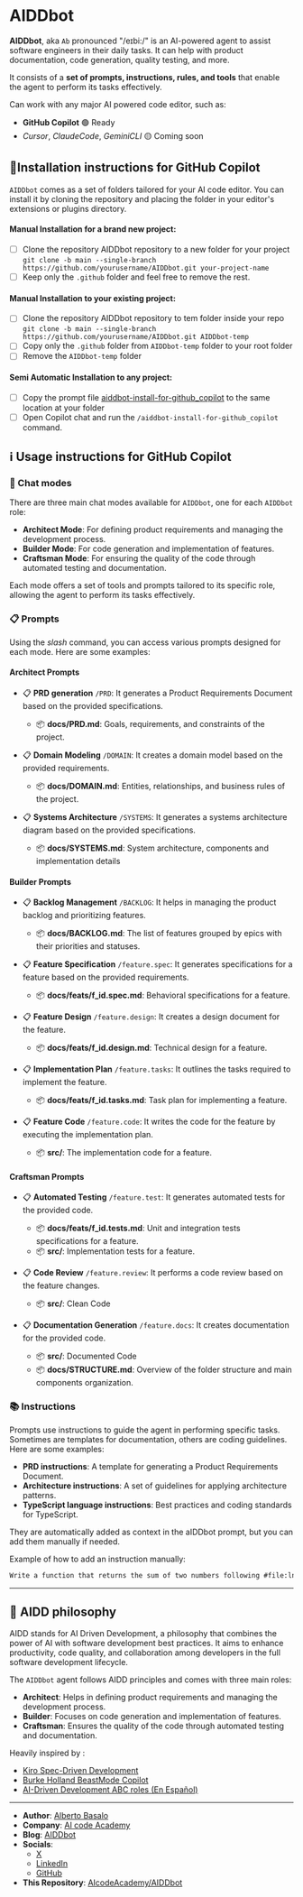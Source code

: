 # AIDDbot

**AIDDbot**, aka `Ab` pronounced "/eɪbi:/" is an AI-powered agent to assist software engineers in their daily tasks. It can help with product documentation, code generation, quality testing, and more.

It consists of a **set of prompts, instructions, rules, and tools** that enable the agent to perform its tasks effectively.

Can work with any major AI powered code editor, such as:

- **GitHub Copilot** 🟢 Ready
- _Cursor_, _ClaudeCode_, _GeminiCLI_ 🟡 Coming soon

## 🔌Installation instructions for GitHub Copilot

`AIDDbot` comes as a set of folders tailored for your AI code editor. You can install it by cloning the repository and placing the folder in your editor's extensions or plugins directory.

#### Manual Installation for a brand new project: 

- [ ] Clone the repository AIDDbot repository to a new folder for your project
`git clone -b main --single-branch https://github.com/yourusername/AIDDbot.git your-project-name`
- [ ] Keep only the `.github` folder and feel free to remove the rest.

#### Manual Installation to your existing project: 

- [ ] Clone the repository AIDDbot repository to tem folder inside your repo
`git clone -b main --single-branch https://github.com/yourusername/AIDDbot.git AIDDbot-temp`
- [ ] Copy only the `.github` folder from `AIDDbot-temp` folder to your root folder
- [ ] Remove the `AIDDbot-temp` folder

#### Semi Automatic Installation to any project:

- [ ] Copy the prompt file [aiddbot-install-for-github_copilot](.github/prompts/aiddbot-install-for-github_copilot.prompt.md) to the same location at your folder
- [ ] Open Copilot chat and run the `/aiddbot-install-for-github_copilot` command.

## ℹ️ Usage instructions for GitHub Copilot

### 🤖 Chat modes

There are three main chat modes available for `AIDDbot`, one for each `AIDDbot` role:

- **Architect Mode**: For defining product requirements and managing the development process.
- **Builder Mode**: For code generation and implementation of features.
- **Craftsman Mode**: For ensuring the quality of the code through automated testing and documentation.

Each mode offers a set of tools and prompts tailored to its specific role, allowing the agent to perform its tasks effectively.

### 📋 Prompts

Using the _slash_ command, you can access various prompts designed for each mode. Here are some examples:

#### Architect Prompts

- 📋 **PRD generation** `/PRD`: It generates a Product Requirements Document based on the provided specifications.
  - 📦 **docs/PRD.md**: Goals, requirements, and constraints of the project.

- 📋 **Domain Modeling** `/DOMAIN`: It creates a domain model based on the provided requirements.
  - 📦 **docs/DOMAIN.md**: Entities, relationships, and business rules of the project.

- 📋 **Systems Architecture** `/SYSTEMS`: It generates a systems architecture diagram based on the provided specifications.
  - 📦 **docs/SYSTEMS.md**: System architecture, components and implementation details
  
#### Builder Prompts 

- 📋 **Backlog Management** `/BACKLOG`: It helps in managing the product backlog and prioritizing features.
  - 📦 **docs/BACKLOG.md**: The list of features grouped by epics with their priorities and statuses.
  
- 📋 **Feature Specification** `/feature.spec`: It generates specifications for a feature based on the provided requirements.
  - 📦 **docs/feats/f_id.spec.md**: Behavioral specifications for a feature.
  
- 📋 **Feature Design** `/feature.design`: It creates a design document for the feature.
  - 📦 **docs/feats/f_id.design.md**: Technical design for a feature.

- 📋 **Implementation Plan** `/feature.tasks`: It outlines the tasks required to implement the feature.
  - 📦 **docs/feats/f_id.tasks.md**: Task plan for implementing a feature.

- 📋 **Feature Code** `/feature.code`: It writes the code for the feature by executing the implementation plan.
  - 📦 **src/**: The implementation code for a feature.

  
#### Craftsman Prompts

- 📋 **Automated Testing** `/feature.test`: It generates automated tests for the provided code.
  - 📦 **docs/feats/f_id.tests.md**: Unit and integration tests specifications for a feature.
  - 📦 **src/**: Implementation tests for a feature.
  
- 📋 **Code Review** `/feature.review`: It performs a code review based on the feature changes.
  - 📦 **src/**: Clean Code
  
- 📋 **Documentation Generation** `/feature.docs`: It creates documentation for the provided code.
  - 📦 **src/**: Documented Code
  - 📦 **docs/STRUCTURE.md**: Overview of the folder structure and main components organization.

### 📚 Instructions

Prompts use instructions to guide the agent in performing specific tasks. Sometimes are templates for documentation, others are coding guidelines. Here are some examples:

- **PRD instructions**: A template for generating a Product Requirements Document.
- **Architecture instructions**: A set of guidelines for applying architecture patterns.
- **TypeScript language instructions**: Best practices and coding standards for TypeScript.

They are automatically added as context in the aIDDbot prompt, but you can add them manually if needed.

Example of how to add an instruction manually:

```txt
Write a function that returns the sum of two numbers following #file:lng-typescript.instructions.md 
```

---

## 💭 AIDD philosophy

AIDD stands for AI Driven Development, a philosophy that combines the power of AI with software development best practices. It aims to enhance productivity, code quality, and collaboration among developers in the full software development lifecycle.

The `AIDDbot` agent follows AIDD principles and comes with three main roles:

- **Architect**: Helps in defining product requirements and managing the development process.
- **Builder**: Focuses on code generation and implementation of features.
- **Craftsman**: Ensures the quality of the code through automated testing and documentation.

Heavily inspired by : 

- [Kiro Spec-Driven Development](https://kiro.dev/docs/specs/)
- [Burke Holland BeastMode Copilot](https://burkeholland.github.io/posts/beast-mode-3-1/)
- [AI-Driven Development ABC roles (En Español)](https://aicode.academy/blog/es/el-abc-de-la-programacion-con-ia/)


---

- **Author**: [Alberto Basalo](https://albertobasalo.dev)
- **Company**: [AI code Academy](https://aicode.academy)
- **Blog**: [AIDDbot](https://aiddbot.com)
- **Socials**:
  - [X](https://x.com/albertobasalo)
  - [LinkedIn](https://www.linkedin.com/in/albertobasalo/)
  - [GitHub](https://github.com/albertobasalo)
- **This Repository**: [AIcodeAcademy/AIDDbot](https://github.com/AIcodeAcademy/AIDDbot)